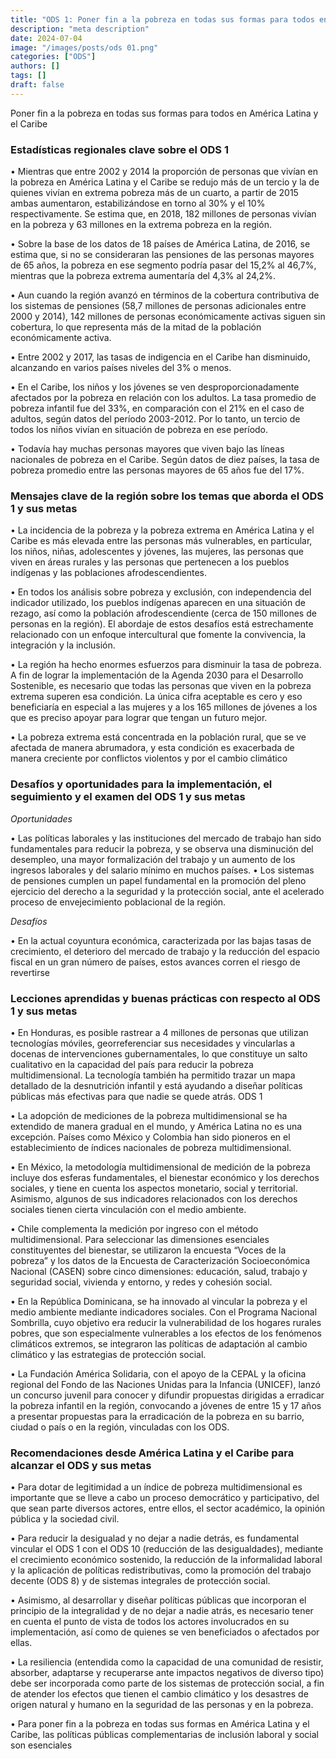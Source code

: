 ```yaml
---
title: "ODS 1: Poner fin a la pobreza en todas sus formas para todos en América Latina y el Caribe"
description: "meta description"
date: 2024-07-04
image: "/images/posts/ods 01.png"
categories: ["ODS"]
authors: []
tags: []
draft: false
---
```

Poner fin a la pobreza en todas sus formas para todos en América Latina y el Caribe

### Estadísticas regionales clave sobre el ODS 1

• Mientras que entre 2002 y 2014 la proporción de personas que vivían en la pobreza en América Latina y 
el Caribe se redujo más de un tercio y la de quienes vivían en extrema pobreza más de un cuarto, a partir 
de 2015 ambas aumentaron, estabilizándose en torno al 30% y el 10% respectivamente. Se estima que, 
en 2018, 182 millones de personas vivían en la pobreza y 63 millones en la extrema pobreza en la región.

• Sobre la base de los datos de 18 países de América Latina, de 2016, se estima que, si no se consideraran 
las pensiones de las personas mayores de 65 años, la pobreza en ese segmento podría pasar del 15,2% 
al 46,7%, mientras que la pobreza extrema aumentaría del 4,3% al 24,2%.

• Aun cuando la región avanzó en términos de la cobertura contributiva de los sistemas de pensiones 
(58,7 millones de personas adicionales entre 2000 y 2014), 142 millones de personas económicamente 
activas siguen sin cobertura, lo que representa más de la mitad de la población económicamente activa.

• Entre 2002 y 2017, las tasas de indigencia en el Caribe han disminuido, alcanzando en varios países 
niveles del 3% o menos. 

• En el Caribe, los niños y los jóvenes se ven desproporcionadamente afectados por la pobreza en relación 
con los adultos. La tasa promedio de pobreza infantil fue del 33%, en comparación con el 21% en el 
caso de adultos, según datos del período 2003-2012. Por lo tanto, un tercio de todos los niños vivían en 
situación de pobreza en ese período.

• Todavía hay muchas personas mayores que viven bajo las líneas nacionales de pobreza en el Caribe. Según 
datos de diez países, la tasa de pobreza promedio entre las personas mayores de 65 años fue del 17%.

### Mensajes clave de la región sobre los temas que aborda el ODS 1 y sus metas

• La incidencia de la pobreza y la pobreza extrema en América Latina y el Caribe es más elevada entre 
las personas más vulnerables, en particular, los niños, niñas, adolescentes y jóvenes, las mujeres, 
las personas que viven en áreas rurales y las personas que pertenecen a los pueblos indígenas y las 
poblaciones afrodescendientes.

• En todos los análisis sobre pobreza y exclusión, con independencia del indicador utilizado, los pueblos 
indígenas aparecen en una situación de rezago, así como la población afrodescendiente (cerca de 
150 millones de personas en la región). El abordaje de estos desafíos está estrechamente relacionado con 
un enfoque intercultural que fomente la convivencia, la integración y la inclusión.

• La región ha hecho enormes esfuerzos para disminuir la tasa de pobreza. A fin de lograr la implementación 
de la Agenda 2030 para el Desarrollo Sostenible, es necesario que todas las personas que viven en la 
pobreza extrema superen esa condición. La única cifra aceptable es cero y eso beneficiaría en especial a las 
mujeres y a los 165 millones de jóvenes a los que es preciso apoyar para lograr que tengan un futuro mejor.

• La pobreza extrema está concentrada en la población rural, que se ve afectada de manera abrumadora, y 
esta condición es exacerbada de manera creciente por conflictos violentos y por el cambio climático

### Desafíos y oportunidades para la implementación, el seguimiento y el examen del ODS 1 y sus metas

_Oportunidades_

• Las políticas laborales y las instituciones del mercado de trabajo han sido fundamentales para reducir la 
pobreza, y se observa una disminución del desempleo, una mayor formalización del trabajo y un aumento 
de los ingresos laborales y del salario mínimo en muchos países.
• Los sistemas de pensiones cumplen un papel fundamental en la promoción del pleno ejercicio del derecho 
a la seguridad y la protección social, ante el acelerado proceso de envejecimiento poblacional de la región. 

_Desafíos_

• En la actual coyuntura económica, caracterizada por las bajas tasas de crecimiento, el deterioro del 
mercado de trabajo y la reducción del espacio fiscal en un gran número de países, estos avances corren 
el riesgo de revertirse

### Lecciones aprendidas y buenas prácticas con respecto al ODS 1 y sus metas 
• En Honduras, es posible rastrear a 4 millones de personas que utilizan tecnologías móviles, georreferenciar 
sus necesidades y vincularlas a docenas de intervenciones gubernamentales, lo que constituye un salto 
cualitativo en la capacidad del país para reducir la pobreza multidimensional. La tecnología también ha 
permitido trazar un mapa detallado de la desnutrición infantil y está ayudando a diseñar políticas públicas 
más efectivas para que nadie se quede atrás.
ODS 1

• La adopción de mediciones de la pobreza multidimensional se ha extendido de manera gradual en el 
mundo, y América Latina no es una excepción. Países como México y Colombia han sido pioneros en el 
establecimiento de índices nacionales de pobreza multidimensional.

• En México, la metodología multidimensional de medición de la pobreza incluye dos esferas fundamentales, 
el bienestar económico y los derechos sociales, y tiene en cuenta los aspectos monetario, social y territorial. 
Asimismo, algunos de sus indicadores relacionados con los derechos sociales tienen cierta vinculación con 
el medio ambiente.

• Chile complementa la medición por ingreso con el método multidimensional. Para seleccionar las dimensiones 
esenciales constituyentes del bienestar, se utilizaron la encuesta “Voces de la pobreza” y los datos de la 
Encuesta de Caracterización Socioeconómica Nacional (CASEN) sobre cinco dimensiones: educación, 
salud, trabajo y seguridad social, vivienda y entorno, y redes y cohesión social.

• En la República Dominicana, se ha innovado al vincular la pobreza y el medio ambiente mediante indicadores 
sociales. Con el Programa Nacional Sombrilla, cuyo objetivo era reducir la vulnerabilidad de los hogares 
rurales pobres, que son especialmente vulnerables a los efectos de los fenómenos climáticos extremos, se 
integraron las políticas de adaptación al cambio climático y las estrategias de protección social. 

• La Fundación América Solidaria, con el apoyo de la CEPAL y la oficina regional del Fondo de las 
Naciones Unidas para la Infancia (UNICEF), lanzó un concurso juvenil para conocer y difundir propuestas 
dirigidas a erradicar la pobreza infantil en la región, convocando a jóvenes de entre 15 y 17 años a presentar 
propuestas para la erradicación de la pobreza en su barrio, ciudad o país o en la región, vinculadas con los ODS. 

### Recomendaciones desde América Latina y el Caribe para alcanzar el ODS y sus metas

• Para dotar de legitimidad a un índice de pobreza multidimensional es importante que se lleve a cabo un 
proceso democrático y participativo, del que sean parte diversos actores, entre ellos, el sector académico, 
la opinión pública y la sociedad civil.

• Para reducir la desigualad y no dejar a nadie detrás, es fundamental vincular el ODS 1 con el ODS 10 
(reducción de las desigualdades), mediante el crecimiento económico sostenido, la reducción de la 
informalidad laboral y la aplicación de políticas redistributivas, como la promoción del trabajo decente 
(ODS 8) y de sistemas integrales de protección social.

• Asimismo, al desarrollar y diseñar políticas públicas que incorporan el principio de la integralidad y de no 
dejar a nadie atrás, es necesario tener en cuenta el punto de vista de todos los actores involucrados en su 
implementación, así como de quienes se ven beneficiados o afectados por ellas.

• La resiliencia (entendida como la capacidad de una comunidad de resistir, absorber, adaptarse y recuperarse 
ante impactos negativos de diverso tipo) debe ser incorporada como parte de los sistemas de protección 
social, a fin de atender los efectos que tienen el cambio climático y los desastres de origen 
natural y humano en la seguridad de las personas y en la pobreza.

• Para poner fin a la pobreza en todas sus formas en América Latina y el Caribe, las políticas 
públicas complementarias de inclusión laboral y social son esenciales

